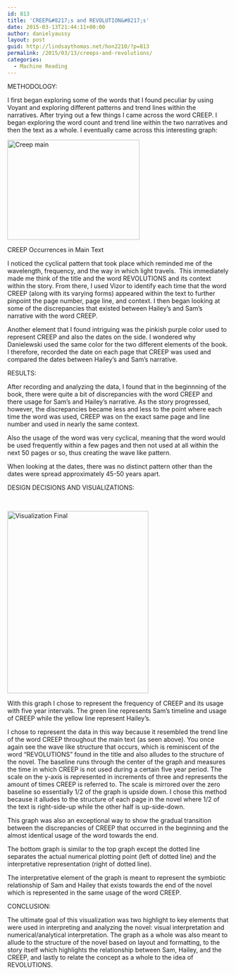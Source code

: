```yaml
---
id: 813
title: 'CREEP&#8217;s and REVOLUTION&#8217;s'
date: 2015-03-13T21:44:11+00:00
author: danielyaussy
layout: post
guid: http://lindsaythomas.net/hon2210/?p=813
permalink: /2015/03/13/creeps-and-revolutions/
categories:
  - Machine Reading
---
```

METHODOLOGY:

I first began exploring some of the words that I found peculiar by using Voyant and exploring different patterns and trend lines within the narratives. After trying out a few things I came across the word CREEP. I began exploring the word count and trend line within the two narratives and then the text as a whole. I eventually came across this interesting graph:

[<img class="alignnone size-medium wp-image-820" src="http://lindsaythomas.net/hon2210/wp-content/uploads/sites/7/2015/03/Creep-main-300x227.jpg" alt="Creep main" width="300" height="227" srcset="http://lindsaythomas.net/hon2210/wp-content/uploads/sites/7/2015/03/Creep-main-300x227.jpg 300w, http://lindsaythomas.net/hon2210/wp-content/uploads/sites/7/2015/03/Creep-main-100x76.jpg 100w, http://lindsaythomas.net/hon2210/wp-content/uploads/sites/7/2015/03/Creep-main-150x114.jpg 150w, http://lindsaythomas.net/hon2210/wp-content/uploads/sites/7/2015/03/Creep-main-200x152.jpg 200w, http://lindsaythomas.net/hon2210/wp-content/uploads/sites/7/2015/03/Creep-main-450x341.jpg 450w, http://lindsaythomas.net/hon2210/wp-content/uploads/sites/7/2015/03/Creep-main-600x455.jpg 600w, http://lindsaythomas.net/hon2210/wp-content/uploads/sites/7/2015/03/Creep-main.jpg 644w" sizes="(max-width: 300px) 100vw, 300px" />](http://lindsaythomas.net/hon2210/wp-content/uploads/sites/7/2015/03/Creep-main.jpg)

CREEP Occurrences in Main Text

I noticed the cyclical pattern that took place which reminded me of the wavelength, frequency, and the way in which light travels.  This immediately made me think of the title and the word REVOLUTIONS and its context within the story. From there, I used Vizor to identify each time that the word CREEP (along with its varying forms) appeared within the text to further pinpoint the page number, page line, and context. I then began looking at some of the discrepancies that existed between Hailey&#8217;s and Sam&#8217;s narrative with the word CREEP.

Another element that I found intriguing was the pinkish purple color used to represent CREEP and also the dates on the side. I wondered why Danielewski used the same color for the two different elements of the book. I therefore, recorded the date on each page that CREEP was used and compared the dates between Hailey&#8217;s and Sam&#8217;s narrative.

RESULTS:

After recording and analyzing the data, I found that in the beginnning of the book, there were quite a bit of discrepancies with the word CREEP and there usage for Sam&#8217;s and Hailey&#8217;s narrative. As the story progressed, however, the discrepancies became less and less to the point where each time the word was used, CREEP was on the exact same page and line number and used in nearly the same context.

Also the usage of the word was very cyclical, meaning that the word would be used frequently within a few pages and then not used at all within the next 50 pages or so, thus creating the wave like pattern.

When looking at the dates, there was no distinct pattern other than the dates were spread approximately 45-50 years apart.

DESIGN DECISIONS AND VISUALIZATIONS:

&nbsp;

[<img class="  wp-image-840 aligncenter" src="http://lindsaythomas.net/hon2210/wp-content/uploads/sites/7/2015/03/Visualization-Final-232x300.jpg" alt="Visualization Final" width="320" height="414" srcset="http://lindsaythomas.net/hon2210/wp-content/uploads/sites/7/2015/03/Visualization-Final-232x300.jpg 232w, http://lindsaythomas.net/hon2210/wp-content/uploads/sites/7/2015/03/Visualization-Final-791x1024.jpg 791w, http://lindsaythomas.net/hon2210/wp-content/uploads/sites/7/2015/03/Visualization-Final-100x129.jpg 100w, http://lindsaythomas.net/hon2210/wp-content/uploads/sites/7/2015/03/Visualization-Final-150x194.jpg 150w, http://lindsaythomas.net/hon2210/wp-content/uploads/sites/7/2015/03/Visualization-Final-200x259.jpg 200w, http://lindsaythomas.net/hon2210/wp-content/uploads/sites/7/2015/03/Visualization-Final-300x388.jpg 300w, http://lindsaythomas.net/hon2210/wp-content/uploads/sites/7/2015/03/Visualization-Final-450x583.jpg 450w, http://lindsaythomas.net/hon2210/wp-content/uploads/sites/7/2015/03/Visualization-Final-600x777.jpg 600w, http://lindsaythomas.net/hon2210/wp-content/uploads/sites/7/2015/03/Visualization-Final-900x1165.jpg 900w" sizes="(max-width: 320px) 100vw, 320px" />](http://lindsaythomas.net/hon2210/wp-content/uploads/sites/7/2015/03/Visualization-Final.jpg)

With this graph I chose to represent the frequency of CREEP and its usage with five year intervals. The green line represents Sam&#8217;s timeline and usage of CREEP while the yellow line represent Hailey&#8217;s.

I chose to represent the data in this way because it resembled the trend line of the word CREEP throughout the main text (as seen above). You once again see the wave like structure that occurs, which is reminiscent of the word &#8220;REVOLUTIONS&#8221; found in the title and also alludes to the structure of the novel. The baseline runs through the center of the graph and measures the time in which CREEP is not used during a certain five year period. The scale on the y-axis is represented in increments of three and represents the amount of times CREEP is referred to. The scale is mirrored over the zero baseline so essentially 1/2 of the graph is upside down. I chose this method because it alludes to the structure of each page in the novel where 1/2 of the text is right-side-up while the other half is up-side-down.

This graph was also an exceptional way to show the gradual transition between the discrepancies of CREEP that occurred in the beginning and the almost identical usage of the word towards the end.

The bottom graph is similar to the top graph except the dotted line separates the actual numerical plotting point (left of dotted line) and the interpretative representation (right of dotted line).

The interpretative element of the graph is meant to represent the symbiotic relationship of Sam and Hailey that exists towards the end of the novel which is represented in the same usage of the word CREEP.

CONCLUSION:

The ultimate goal of this visualization was two highlight to key elements that were used in interpreting and analyzing the novel: visual interpretation and numerical/analytical interpretation. The graph as a whole was also meant to allude to the structure of the novel based on layout and formatting, to the story itself which highlights the relationship between Sam, Hailey, and the CREEP, and lastly to relate the concept as a whole to the idea of REVOLUTIONS.

&nbsp;

&nbsp;